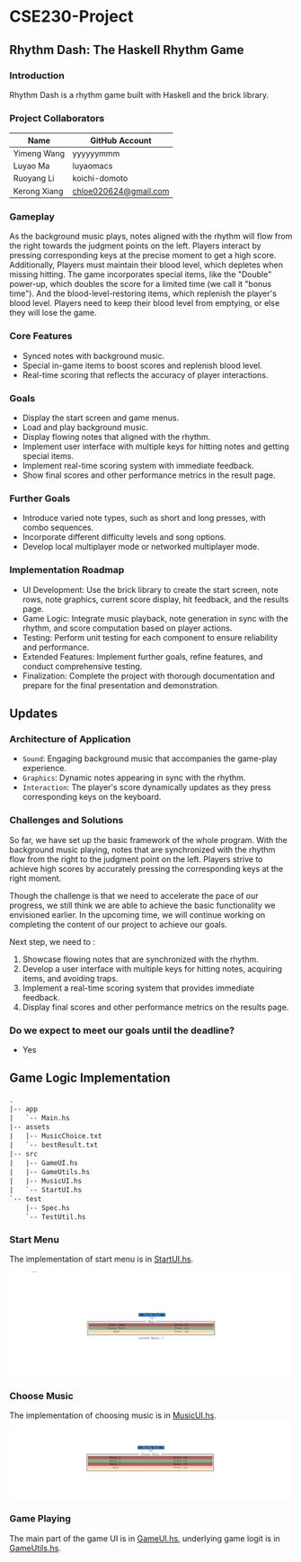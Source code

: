 # CSE230-Project

## Rhythm Dash: The Haskell Rhythm Game
### Introduction
Rhythm Dash is a rhythm game built with Haskell and the brick library.

### Project Collaborators

| Name             | GitHub Account         |
|------------------|------------------------|
| Yimeng Wang      | yyyyyymmm              |
| Luyao Ma         | luyaomacs              |
| Ruoyang Li       | koichi-domoto          |
| Kerong Xiang     | chloe020624@gmail.com  |

### Gameplay
As the background music plays, notes aligned with the rhythm will flow from the right towards the judgment points on the left. Players interact by pressing corresponding keys at the precise moment to get a high score. Additionally, Players must maintain their blood level, which depletes when missing hitting. The game incorporates special items, like the "Double" power-up, which doubles the score for a limited time (we call it "bonus time"). And the blood-level-restoring items, which replenish the player's blood level. Players need to keep their blood level from emptying, or else they will lose the game.

### Core Features
- Synced notes with background music.
- Special in-game items to boost scores and replenish blood level.
- Real-time scoring that reflects the accuracy of player interactions.

### Goals
- Display the start screen and game menus.
- Load and play background music.
- Display flowing notes that aligned with the rhythm.
- Implement user interface with multiple keys for hitting notes and getting special items.
- Implement real-time scoring system with immediate feedback.
- Show final scores and other performance metrics in the result page.

### Further Goals
- Introduce varied note types, such as short and long presses, with combo sequences.
- Incorporate different difficulty levels and song options.
- Develop local multiplayer mode or networked multiplayer mode.

### Implementation Roadmap
- UI Development: Use the brick library to create the start screen, note rows, note graphics, current score display, hit feedback, and the results page.
- Game Logic: Integrate music playback, note generation in sync with the rhythm, and score computation based on player actions.
- Testing: Perform unit testing for each component to ensure reliability and performance.
- Extended Features: Implement further goals, refine features, and conduct comprehensive testing.
- Finalization: Complete the project with thorough documentation and prepare for the final presentation and demonstration.

## Updates

### Architecture of Application

- `Sound`: Engaging background music that accompanies the game-play experience.
- `Graphics`: Dynamic notes appearing in sync with the rhythm.
- `Interaction`: The player's score dynamically updates as they press corresponding keys on the keyboard.

### Challenges and Solutions

So far, we have set up the basic framework of the whole program. With the background music playing, notes that are synchronized with the rhythm flow from the right to the judgment point on the left. Players strive to achieve high scores by accurately pressing the corresponding keys at the right moment.

Though the challenge is that we need to accelerate the pace of our progress, we still think we are able to achieve the basic functionality we envisioned earlier. In the upcoming time, we will continue working on completing the content of our project to achieve our goals.

Next step, we need to :

1. Showcase flowing notes that are synchronized with the rhythm.
2. Develop a user interface with multiple keys for hitting notes, acquiring items, and avoiding traps.
3. Implement a real-time scoring system that provides immediate feedback.
4. Display final scores and other performance metrics on the results page.

### Do we expect to meet our goals until the deadline?

- Yes

## Game Logic Implementation

```
.
|-- app
|   `-- Main.hs
|-- assets
|   |-- MusicChoice.txt
|   `-- bestResult.txt
|-- src
|   |-- GameUI.hs
|   |-- GameUtils.hs
|   |-- MusicUI.hs
|   `-- StartUI.hs
`-- test
    |-- Spec.hs
    `-- TestUtil.hs
```

### Start Menu

The implementation of start menu is in [StartUI.hs](https://github.com/yyyyyymmm/CSE230-Project/blob/main/src/StartUI.hs).

![startmenu](./img/startmenu.png)

### Choose Music

The implementation of choosing music is in [MusicUI.hs](https://github.com/yyyyyymmm/CSE230-Project/blob/main/src/MusicUI.hs).
![startmenu](./img/choosemusic.png)

### Game Playing

The main part of the game UI is in [GameUI.hs](https://github.com/yyyyyymmm/CSE230-Project/blob/main/src/GameUI.hs), underlying game logit is in [GameUtils.hs](https://github.com/yyyyyymmm/CSE230-Project/blob/main/src/GameUtils.hs).


